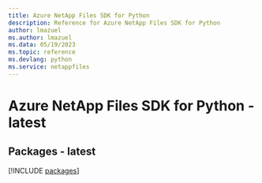 ```yaml
---
title: Azure NetApp Files SDK for Python
description: Reference for Azure NetApp Files SDK for Python
author: lmazuel
ms.author: lmazuel
ms.data: 05/19/2023
ms.topic: reference
ms.devlang: python
ms.service: netappfiles
---
```

# Azure NetApp Files SDK for Python - latest
## Packages - latest
[!INCLUDE [packages](netapp-files-index.md)]